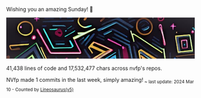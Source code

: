 Wishing you an amazing Sunday! 🎉

![banner](./assets/banner.jpg)

41,438 lines of code and 17,532,477 chars across nvfp's repos.

NVfp made 1 commits in the last week, simply amazing!<sub> ~ last update: 2024 Mar 10 - Counted by [Lineosaurus(v5)](https://github.com/Lineosaurus/Lineosaurus)</sub>